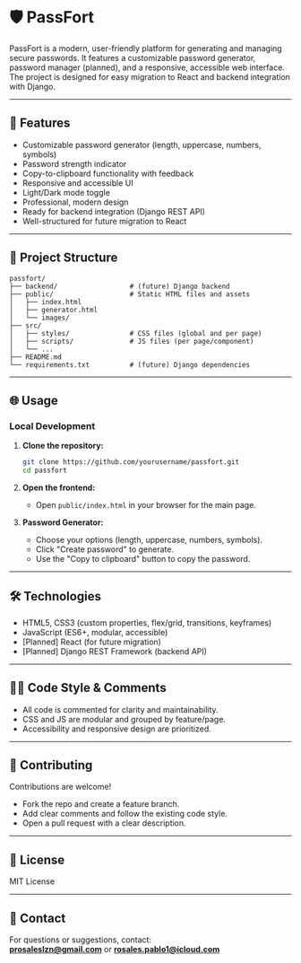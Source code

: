 # 🛡️ PassFort

PassFort is a modern, user-friendly platform for generating and managing secure passwords. It features a customizable password generator, password manager (planned), and a responsive, accessible web interface. The project is designed for easy migration to React and backend integration with Django.

---

## 🚀 Features

- Customizable password generator (length, uppercase, numbers, symbols)
- Password strength indicator
- Copy-to-clipboard functionality with feedback
- Responsive and accessible UI
- Light/Dark mode toggle
- Professional, modern design
- Ready for backend integration (Django REST API)
- Well-structured for future migration to React

---

## 📁 Project Structure

```
passfort/
├── backend/                  # (future) Django backend
├── public/                   # Static HTML files and assets
│   ├── index.html
│   ├── generator.html
│   └── images/
├── src/
│   ├── styles/               # CSS files (global and per page)
│   ├── scripts/              # JS files (per page/component)
│   └── ...
├── README.md
└── requirements.txt          # (future) Django dependencies
```

---

## 🌐 Usage

### Local Development

1. **Clone the repository:**
   ```bash
   git clone https://github.com/yourusername/passfort.git
   cd passfort
   ```

2. **Open the frontend:**
   - Open `public/index.html` in your browser for the main page.

3. **Password Generator:**
   - Choose your options (length, uppercase, numbers, symbols).
   - Click "Create password" to generate.
   - Use the "Copy to clipboard" button to copy the password.

---

## 🛠️ Technologies

- HTML5, CSS3 (custom properties, flex/grid, transitions, keyframes)
- JavaScript (ES6+, modular, accessible)
- [Planned] React (for future migration)
- [Planned] Django REST Framework (backend API)

---

## 🧑‍💻 Code Style & Comments

- All code is commented for clarity and maintainability.
- CSS and JS are modular and grouped by feature/page.
- Accessibility and responsive design are prioritized.

---

## 🤝 Contributing

Contributions are welcome!  
- Fork the repo and create a feature branch.
- Add clear comments and follow the existing code style.
- Open a pull request with a clear description.

---

## 📜 License

MIT License

---

## 📧 Contact

For questions or suggestions, contact:  
**prosaleslzn@gmail.com** or **rosales.pablo1@icloud.com**
